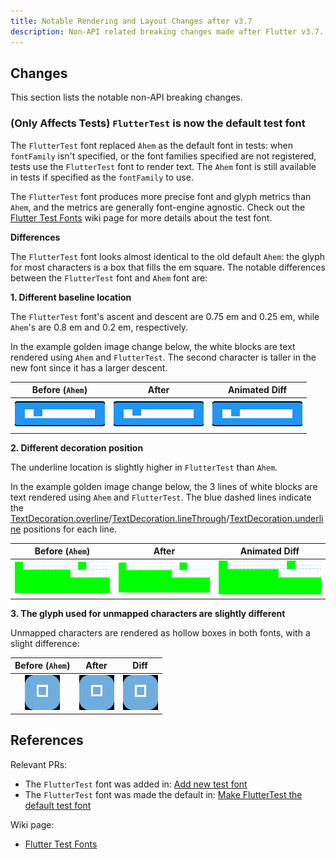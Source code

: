 ```yaml
---
title: Notable Rendering and Layout Changes after v3.7
description: Non-API related breaking changes made after Flutter v3.7.
---
```


## Changes

This section lists the notable non-API breaking changes.

### (Only Affects Tests) `FlutterTest` is now the default test font

The `FlutterTest` font replaced `Ahem` as the default font in tests: when
`fontFamily` isn't specified, or the font families specified are not registered,
tests use the `FlutterTest` font to render text. The `Ahem` font is still
available in tests if specified as the `fontFamily` to use.

The `FlutterTest` font produces more precise font and glyph metrics than `Ahem`,
and the metrics are generally font-engine agnostic.
Check out the [Flutter Test Fonts][]
wiki page for more details about the test font.

**Differences**

The `FlutterTest` font looks almost identical to the old default `Ahem`: the
glyph for most characters is a box that fills the em square. The notable
differences between the `FlutterTest` font and `Ahem` font are:

**1. Different baseline location**

The `FlutterTest` font's ascent and descent are 0.75 em and 0.25 em, while
`Ahem`'s are 0.8 em and 0.2 em, respectively.

In the example golden image change below, the white blocks are text rendered
using `Ahem` and `FlutterTest`. The second character is taller in the new font
since it has a larger descent.

| Before (`Ahem`) | After | Animated Diff |
| :---: | :---: | :---: |
| ![before](assets/material.ink_sparkle.bottom_right.0_masterImage.png) | ![after](assets/material.ink_sparkle.bottom_right.0_testImage.png) | ![baseline_animated](assets/baseline.gif) |

**2. Different decoration position**

The underline location is slightly higher in `FlutterTest` than `Ahem`.

In the example golden image change below, the 3 lines of white blocks are text
rendered using `Ahem` and `FlutterTest`. The blue dashed lines indicate the
[TextDecoration.overline]/[TextDecoration.lineThrough]/[TextDecoration.underline]
positions for each line.

| Before (`Ahem`) | After | Animated Diff |
| :---: | :---: | :---: |
| ![before](assets/widgets.text_golden.Decoration.1_masterImage.png) | ![after](assets/widgets.text_golden.Decoration.1_testImage.png) |  ![baseline_animated](assets/underline.gif) |

**3. The glyph used for unmapped characters are slightly different**

Unmapped characters are rendered as hollow boxes in both fonts, with
a slight difference:

| Before (`Ahem`) | After | Diff |
| :---: | :---: | :---: |
| ![before](assets/material.floating_action_button_test.clip_masterImage.png) | ![after](assets/material.floating_action_button_test.clip_testImage.png) | ![not_def_animated](assets/not_def.gif) |

## References

Relevant PRs:

* The `FlutterTest` font was added in: [Add new test font]({{site.repo.engine}}pull/39809)
* The `FlutterTest` font was made the default in: [Make FlutterTest the default test font]({{site.repo.engine}}pull/40188)

Wiki page:

* [Flutter Test Fonts][]

[Flutter Test Fonts]: {{site.repo.flutter}}/blob/master/docs/contributing/testing/Flutter-Test-Fonts.md
[TextDecoration.underline]: {{site.api}}/flutter/dart-ui/TextDecoration/underline-constant.html
[TextDecoration.overline]: {{site.api}}/flutter/dart-ui/TextDecoration/overline-constant.html
[TextDecoration.lineThrough]: {{site.api}}/flutter/dart-ui/TextDecoration/lineThrough-constant.html
